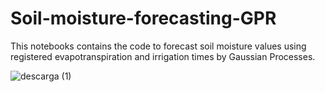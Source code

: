 # Soil-moisture-forecasting-GPR

This notebooks contains the code to forecast soil moisture values using registered evapotranspiration and irrigation times by Gaussian Processes.

![descarga (1)](https://github.com/aledor07/Soil-moisture-forecasting-GPR/assets/86531400/59ca9204-8729-471b-950f-54078affd4a5)
